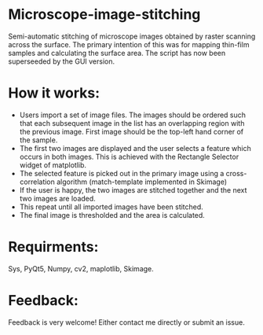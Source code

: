 # Microscope-image-stitching
Semi-automatic stitching of microscope images obtained by raster scanning across the surface. The primary intention of this was for mapping thin-film samples and calculating the surface area. The script has now been superseeded by the GUI version.
# How it works:
- Users import a set of image files. The images should be ordered such that each subsequent image in the list has an overlapping region with the previous image. First image should be the top-left hand corner of the sample. 
- The first two images are displayed and the user selects a feature which occurs in both images. This is achieved with the Rectangle Selector widget of matplotlib.
- The selected feature is picked out in the primary image using a cross-correlation algorithm (match-template implemented in Skimage)
- If the user is happy, the two images are stitched together and the next two images are loaded.
- This repeat until all imported images have been stitched. 
- The final image is thresholded and the area is calculated.

# Requirments:
Sys, PyQt5, Numpy, cv2, maplotlib, Skimage.

# Feedback:
Feedback is very welcome! Either contact me directly or submit an issue. 

